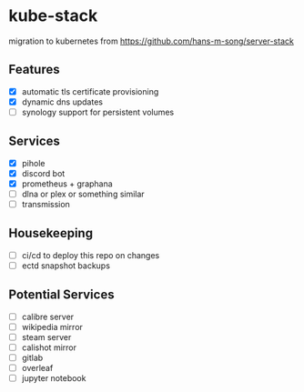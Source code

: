 # kube-stack

migration to kubernetes from https://github.com/hans-m-song/server-stack

## Features

- [x] automatic tls certificate provisioning
- [x] dynamic dns updates
- [ ] synology support for persistent volumes

## Services

- [x] pihole
- [x] discord bot
- [x] prometheus + graphana
- [ ] dlna or plex or something similar
- [ ] transmission

## Housekeeping

- [ ] ci/cd to deploy this repo on changes
- [ ] ectd snapshot backups

## Potential Services

- [ ] calibre server
- [ ] wikipedia mirror
- [ ] steam server
- [ ] calishot mirror
- [ ] gitlab
- [ ] overleaf
- [ ] jupyter notebook

